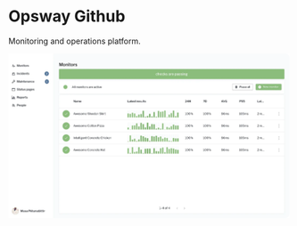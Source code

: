 # Opsway Github

Monitoring and operations platform.

![homepage_hero](https://raw.githubusercontent.com/opsway-io/.github/main/profile/screenshot.webp)
